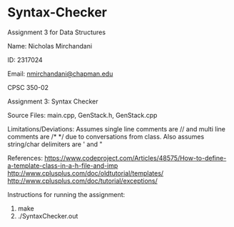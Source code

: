 # Syntax-Checker

Assignment 3 for Data Structures

Name: Nicholas Mirchandani <br/>

ID: 2317024 <br/>

Email: nmirchandani@chapman.edu <br/>

CPSC 350-02 <br/>

Assignment 3: Syntax Checker
<br/>

Source Files: main.cpp, GenStack.h, GenStack.cpp<br/>

Limitations/Deviations: Assumes single line comments are // and multi line comments are /* */ due to conversations from class.  Also assumes string/char delimiters are ' and "<br/>

References: 
https://www.codeproject.com/Articles/48575/How-to-define-a-template-class-in-a-h-file-and-imp<br/>
http://www.cplusplus.com/doc/oldtutorial/templates/<br/>
http://www.cplusplus.com/doc/tutorial/exceptions/<br/>

Instructions for running the assignment:
1) make
2) ./SyntaxChecker.out <filename>
